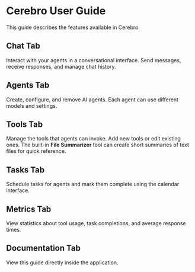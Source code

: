 # Cerebro User Guide

This guide describes the features available in Cerebro.

## Chat Tab
Interact with your agents in a conversational interface. Send messages, receive responses, and manage chat history.

## Agents Tab
Create, configure, and remove AI agents. Each agent can use different models and settings.

## Tools Tab
Manage the tools that agents can invoke. Add new tools or edit existing ones.
The built-in **File Summarizer** tool can create short summaries of text files for quick reference.

## Tasks Tab
Schedule tasks for agents and mark them complete using the calendar interface.

## Metrics Tab
View statistics about tool usage, task completions, and average response times.

## Documentation Tab
View this guide directly inside the application.
